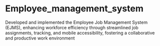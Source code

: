 # Employee_management_system
 Developed and implemented the Employee Job Management System  (EJMS), enhancing workforce efficiency through streamlined job  assignments, tracking, and mobile accessibility, fostering a collaborative  and productive work environment
